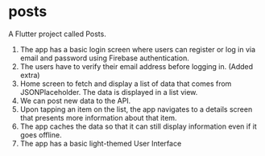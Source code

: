 # posts

A Flutter project called Posts.

1. The app has a basic login screen where users can register or log in via email and password using Firebase authentication.
2. The users have to verify their email address before logging in. (Added extra)
3. Home screen to fetch and display a list of data that comes from JSONPlaceholder. The data is displayed in a list view.
4. We can post new data to the API.
5. Upon tapping an item on the list, the app navigates to a details screen that presents more information about that item.
6. The app caches the data so that it can still display information even if it goes offline.
7. The app has a basic light-themed User Interface
